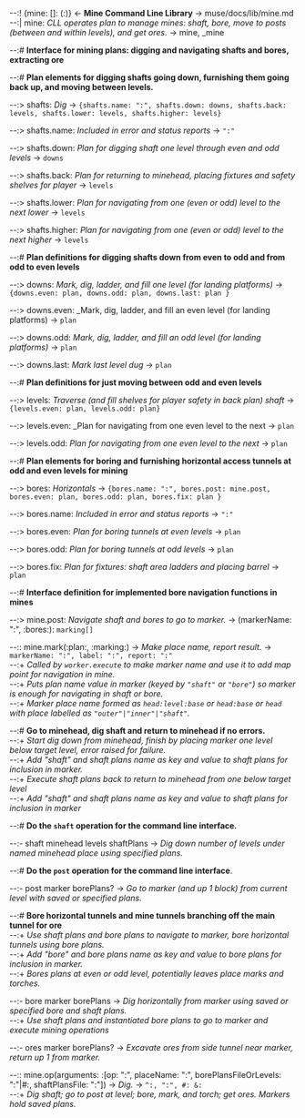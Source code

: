 --:! {mine: []: (:)} <- **Mine Command Line Library** -> muse/docs/lib/mine.md      
--:| mine: _CLL operates plan to manage mines: shaft, bore, move to posts (between and within levels), and get ores._ -> mine, _mine  

--:# **Interface for mining plans: digging and navigating shafts and bores, extracting ore**  

--:# **Plan elements for digging shafts going down, furnishing them going back up, and moving between levels.**   

--:> shafts: _Dig_ -> `{shafts.name: ":", shafts.down: downs, shafts.back: levels, shafts.lower: levels, shafts.higher: levels}`  

--:> shafts.name: _Included in error and status reports_ -> `":"`  

--:> shafts.down: _Plan for digging shaft one level through even and odd levels_ -> `downs`  

--:> shafts.back: _Plan for returning to minehead, placing fixtures and safety shelves for player_ -> `levels`  

--:> shafts.lower: _Plan for navigating from one (even or odd) level to the next lower_ -> `levels`  

--:> shafts.higher: _Plan for navigating from one (even or odd) level to the next higher_ -> `levels`  

--:# **Plan definitions for digging shafts down from even to odd and from odd to even levels**  

--:> downs: _Mark, dig, ladder, and fill one level (for landing platforms)_  -> `{downs.even: plan, downs.odd: plan, downs.last: plan }`  

--:> downs.even: _Mark, dig, ladder, and fill an even level (for landing platforms) -> `plan`  

--:> downs.odd: _Mark, dig, ladder, and fill an odd level (for landing platforms)_ -> `plan`  

--:> downs.last: _Mark last level dug_ -> `plan`  

--:# **Plan definitions for just moving between odd and even levels**  

--:> levels: _Traverse (and fill shelves for  player safety in back plan) shaft_  -> `{levels.even: plan, levels.odd: plan}`  

--:> levels.even: _Plan for navigating from one even level to the next -> `plan`  

--:> levels.odd: _Plan for navigating from one even level to the next_ -> `plan`  

--:# **Plan elements for boring and furnishing horizontal access tunnels at odd and even levels for mining**  

--:> bores: _Horizontals_ -> `{bores.name: ":", bores.post: mine.post, bores.even: plan, bores.odd: plan, bores.fix: plan }`  

--:> bores.name: _Included in error and status reports_ -> `":"`  

--:> bores.even: _Plan for boring tunnels at even levels_ -> `plan`  

--:> bores.odd: _Plan for boring tunnels at odd levels_ -> `plan`  

--:> bores.fix: _Plan for fixtures: shaft area ladders and placing barrel_ -> `plan`  

--:# **Interface definition for implemented bore navigation functions in mines**  

--:> mine.post: _Navigate shaft and bores to go to marker._ -> (markerName: ":", :bores:):  `marking[]`  

--:: mine.mark(:plan:, :marking:) -> _Make place name, report result._ -> `markerName: ":", label: ":", report: ":"`    
--:+ _Called by `worker.execute` to make marker name and use it to add map point for navigation in mine._    
--:+ _Puts plan name value in marker (keyed by `"shaft"` or `"bore"`) so marker is enough for navigating in shaft or bore._    
--:+ _Marker place name formed as `head:level:base` or `head:base` or `head` with place labelled as `"outer"|"inner"|"shaft"`._  

--:# **Go to minehead, dig shaft and return to minehead if no errors.**    
--:+ _Start dig down from minehead, finish by placing marker one level below target level, error raised for failure._    
--:+ _Add "shaft" and shaft plans name as key and value to shaft plans for inclusion in marker._    
--:+ _Execute shaft plans back to return to minehead from one below target level_    
--:+ _Add "shaft" and shaft plans name as key and value to shaft plans for inclusion in marker_  

--:# **Do the `shaft` operation for the command line interface.**  

--:- shaft minehead levels shaftPlans -> _Dig down number of levels under named minehead place using specified plans._  

--:# **Do the `post` operation for the command line interface**.  

--:- post marker borePlans?  -> _Go to marker (and up 1 block) from current level with saved or specified plans._  

--:# **Bore horizontal tunnels and mine tunnels branching off the main tunnel for ore**    
--:+ _Use shaft plans and bore plans to navigate to marker, bore horizontal tunnels using bore plans._    
--:+ _Add "bore" and bore plans name as key and value to bore plans for inclusion in marker._    
--:+ _Bores plans at even or odd level, potentially leaves place marks and torches._  

--:- bore marker borePlans  -> _Dig horizontally from marker using saved or specified bore and shaft plans._     
--:+ _Use shaft plans and instantiated bore plans to go to marker and execute mining operations_  

--:- ores marker borePlans?  -> _Excavate ores from side tunnel near marker, return up 1 from marker._  

--:: mine.op(arguments: :[op: ":", placeName: ":", borePlansFileOrLevels: ":"|#:, shaftPlansFile: ":"]) -> _Dig._ -> `^:, ":", #: &:`    
--:+ _Dig shaft; go to post at level; bore, mark, and torch; get ores. Markers hold saved plans._  